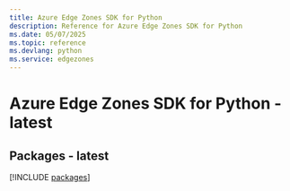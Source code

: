 ```yaml
---
title: Azure Edge Zones SDK for Python
description: Reference for Azure Edge Zones SDK for Python
ms.date: 05/07/2025
ms.topic: reference
ms.devlang: python
ms.service: edgezones
---
```

# Azure Edge Zones SDK for Python - latest
## Packages - latest
[!INCLUDE [packages](edge-zones-index.md)]